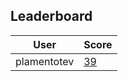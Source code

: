 ## Leaderboard

 User     | Score
 -------- | -------
 plamentotev | [39](https:&#x2F;&#x2F;github.com&#x2F;plamentotev&#x2F;sandbox&#x2F;issues&#x2F;17#issuecomment-668066901)
